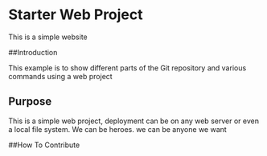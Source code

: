 # Starter Web Project

This is a simple website

##Introduction

This example is to show different parts of the Git repository and various commands using a web project

## Purpose

This is a simple web project, deployment can be on any web server or even a local file system. We can be heroes. we can be anyone we want

##How To Contribute